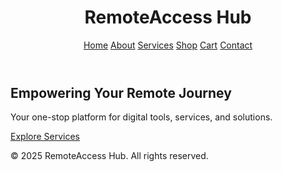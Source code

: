 <THEE MAKAVELI>
<html lang="en">
<head>
  <meta charset="UTF-8" />
  <meta name="viewport" content="width=device-width, initial-scale=1.0"/>
  <title>RemoteAccess Hub</title>
  <link rel="stylesheet" href="style.css" />
</head>
<body>
  <header>
    <h1>RemoteAccess Hub</h1>
    <nav>
      <a href="index.html">Home</a>
      <a href="about.html">About</a>
      <a href="services.html">Services</a>
      <a href="shop.html">Shop</a>
      <a href="cart.html">Cart</a>
      <a href="contact.html">Contact</a>
    </nav>
  </header>

  <main>
    <section class="hero">
      <h2>Empowering Your Remote Journey</h2>
      <p>Your one-stop platform for digital tools, services, and solutions.</p>
      <a href="services.html" class="btn">Explore Services</a>
    </section>
  </main>

  <footer>
    <p>&copy; 2025 RemoteAccess Hub. All rights reserved.</p>
  </footer>
</body>
</html>
